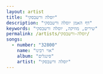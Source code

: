 ```yaml
---
layout: artist
title: "יוסלה ורשבסקי"
description: "דף האמן יוסלה ורשבסקי"
keywords: "שירים, מוזיקה, יוסלה ורשבסקי"
permalink: /artists/יוסלה-ורשבסקי/
songs:
  - number: "32800"
    name: "אוי רבינו"
    album: "סינגלים"
    artist: "יוסלה ורשבסקי"
---
```

